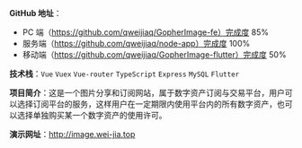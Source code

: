 **GitHub 地址**：

- PC 端（https://github.com/qweijiaq/GopherImage-fe）完成度 85%
- 服务端（https://github.com/qweijiaq/node-app）完成度 100%
- 移动端（https://github.com/qweijiaq/GopherImage-flutter）完成度 50%

**技术栈**：`Vue` `Vuex` `Vue-router` `TypeScript` `Express` `MySQL` `Flutter`

**项目简介**：这是一个图片分享和订阅网站，属于数字资产订阅与交易平台，用户可以选择订阅平台的服务，这样用户在一定期限内使用平台内的所有数字资产，也可以选择单独购买某一个数字资产的使用许可。

**演示网址**：http://image.wei-jia.top
